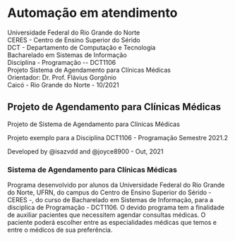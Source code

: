 # Automação em atendimento

Universidade Federal do Rio Grande do Norte <br>
CERES - Centro de Ensino Superior do Sérido <br>
DCT - Departamento de Computação e Tecnologia <br>
Bacharelado em Sistemas de Informação <br>
Disciplina - Programação -- DCT1106 <br>
Projeto Sistema de Agendamento para Clínicas Médicas <br>
Orientador: Dr. Prof. Flávius Gorgônio <br>
Caicó - Rio Grande do Norte - 10/2021 <br>

## Projeto de Agendamento para Clínicas Médicas

Projeto de Sistema de Agendamento para Clínicas Médicas

Projeto exemplo para a Disciplina DCT1106 - Programação
Semestre 2021.2

Developed by @isazvdd and @joyce8900 - Out, 2021

### Sistema de Agendamento para Clínicas Médicas

Programa desenvolvido por alunos da Universidade Federal do Rio Grande do Norte, UFRN, do campus do Centro de Ensino Superior do Sérido - CERES -, do curso de Bacharelado em Sistemas de Informação, para a disciplica de Programação - DCT1106. O devido programa tem a finalidade de auxiliar pacientes que necessitem agendar consultas médicas. O paciente poderá escolher entre as especialidades médicas que temos e entre o médicos de sua preferência.
